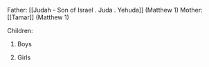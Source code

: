Father: [[Judah - Son of Israel . Juda . Yehuda]] (Matthew 1)
Mother: [[Tamar]] (Matthew 1)

Children:
1) Boys
	
2) Girls
	